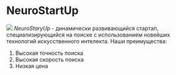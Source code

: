 # NeuroStartUp
![](https://netology-code.github.io/git-homeworks/introduction/assets/logo.png)
*NeuroStaryUp* - динамически развивающийся стартап, специализирующийся на поиске с использованием новейших технологий искусственного интелекта.
Наши преимущества:
1. Высокая точность поиска
2. Высокая скорость поиска
3. Низкая цена